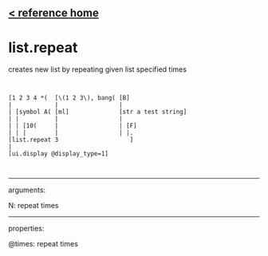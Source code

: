 [< reference home](ceammc_lib.html)
---

# list.repeat


creates new list by repeating given list specified times

```


[1 2 3 4 *(  [\(1 2 3\), bang( [B]
|            |                 |
| [symbol A( [ml]              [str a test string]
| |          |                 |
| | [10(     |                 | [F]
| | |        |                 | |.
[list.repeat 3                    ]
|
[ui.display @display_type=1]

            
```

---
arguments:

N: repeat times<br>

---
properties:

@times: repeat
            times<br>

